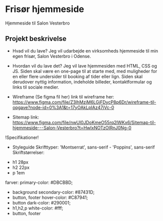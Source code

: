 # Frisør hjemmeside
Hjemmeside til Salon Vesterbro

## Projekt beskrivelse

- Hvad vil du lave?
Jeg vil udarbejde en virksomheds hjemmeside til min egen frisør, Salon Vesterbro i Odense.

- Hvordan vil du lave det?
Jeg vil lave hjemmesiden med HTML, CSS og JS. 
Siden skal være en one-page til at starte med, med muligheder for en eller flere undersider til booking af tider eller lign.
Siden skal derudover nyttig information, indeholde billeder, kontaktformular og links til sociale medier. 

- Wireframe
(Se figma fil her)
link til wireframe her: https://www.figma.com/file/Z3lhMziM6LGjFDycP8p6Dr/wireframe-til-opgave?node-id=0%3A1&t=17yOAkLpIAz47jVc-0

- Sitemap
link: https://www.figma.com/file/nwUl0JDoKmeO55rq2IWKx6/Sitemap-til-hjemmeside---Salon-Vesterbro?t=HwIxNOTzOIRnJ0Ng-0

!Specifikationer!

- Styleguide
Skrifttyper: 'Montserrat', sans-serif - 'Poppins', sans-serif
Skriftstørrelser:
 * h1 28px
 * h2 22px
 * p 1em

farver:
primary-color: #DBCBBD;
 * background
secondary-color: #87431D;
 * button, footer
hover-color: #C87941;
 * button
dark-color: #290001;
 * h1,h2,p
white-color: #fff;
 * button, footer
